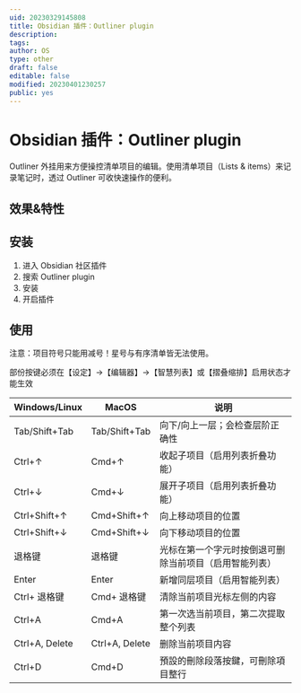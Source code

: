 ```yaml
---
uid: 20230329145808
title: Obsidian 插件：Outliner plugin
description: 
tags: 
author: OS
type: other
draft: false
editable: false
modified: 20230401230257
public: yes
---
```


# Obsidian 插件：Outliner plugin

Outliner 外挂用来方便操控清单项目的编辑。使用清单项目（Lists & items）来记录笔记时，透过 Outliner 可收快速操作的便利。

## 效果&特性

## 安装

1. 进入 Obsidian 社区插件
2. 搜索 Outliner plugin
3. 安装
4. 开启插件

## 使用

注意：项目符号只能用减号！星号与有序清单皆无法使用。

部份按键必须在【设定】→【编辑器】→【智慧列表】或【摺叠缩排】启用状态才能生效

| Windows/Linux  | MacOS          | 说明                                                   |
| -------------- | -------------- | ------------------------------------------------------ |
| Tab/Shift+Tab  | Tab/Shift+Tab  | 向下/向上一层；会检查层阶正确性                        |
| Ctrl+↑         | Cmd+↑          | 收起子项目（启用列表折叠功能）                         |
| Ctrl+↓         | Cmd+↓          | 展开子项目（启用列表折叠功能）                         |
| Ctrl+Shift+↑   | Cmd+Shift+↑    | 向上移动项目的位置                                     |
| Ctrl+Shift+↓   | Cmd+Shift+↓    | 向下移动项目的位置                                     |
| 退格键         | 退格键         | 光标在第一个字元时按倒退可删除当前项目（启用智能列表） |
| Enter          | Enter          | 新增同层项目（启用智能列表）                           |
| Ctrl+ 退格键   | Cmd+ 退格键    | 清除当前项目光标左侧的内容                             |
| Ctrl+A         | Cmd+A          | 第一次选当前项目，第二次提取整个列表                   |
| Ctrl+A, Delete | Ctrl+A, Delete | 删除当前项目内容                                       |
| Ctrl+D         | Cmd+D          | 預設的刪除段落按鍵，可刪除項目整行                     |